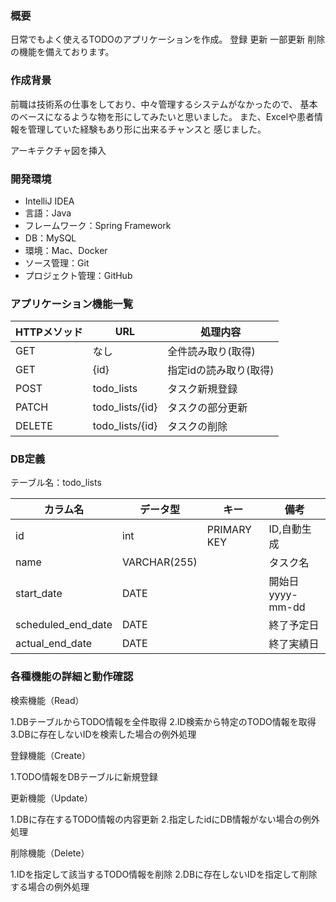### 概要

日常でもよく使えるTODOのアプリケーションを作成。
登録 更新 一部更新 削除の機能を備えております。

### 作成背景

前職は技術系の仕事をしており、中々管理するシステムがなかったので、
基本のベースになるような物を形にしてみたいと思いました。
また、Excelや患者情報を管理していた経験もあり形に出来るチャンスと
感じました。

アーキテクチャ図を挿入

### 開発環境

* IntelliJ IDEA
* 言語：Java
* フレームワーク：Spring Framework
* DB：MySQL
* 環境：Mac、Docker
* ソース管理：Git
* プロジェクト管理：GitHub

### アプリケーション機能一覧

| HTTPメソッド | URL             | 処理内容          |
|----------|-----------------|---------------|
| GET      | なし              | 全件読み取り(取得)    |
| GET      | {id}            | 指定idの読み取り(取得) |
| POST     | todo_lists      | タスク新規登録       |
| PATCH    | todo_lists/{id} | タスクの部分更新      |
| DELETE   | todo_lists/{id} | タスクの削除        |

### DB定義

テーブル名：todo_lists

| カラム名               | データ型         | キー          | 備考             |
|--------------------|--------------|-------------|----------------|
| id                 | int          | PRIMARY KEY | ID,自動生成        |
| name               | VARCHAR(255) |             | タスク名           |
| start_date         | DATE         |             | 開始日 yyyy-mm-dd |
| scheduled_end_date | DATE         |             | 終了予定日          |
| actual_end_date    | DATE         |             | 終了実績日          |

### 各種機能の詳細と動作確認

検索機能（Read）

1.DBテーブルからTODO情報を全件取得
2.ID検索から特定のTODO情報を取得
3.DBに存在しないIDを検索した場合の例外処理

登録機能（Create）

1.TODO情報をDBテーブルに新規登録

更新機能（Update）

1.DBに存在するTODO情報の内容更新
2.指定したidにDB情報がない場合の例外処理

削除機能（Delete）

1.IDを指定して該当するTODO情報を削除
2.DBに存在しないIDを指定して削除する場合の例外処理


